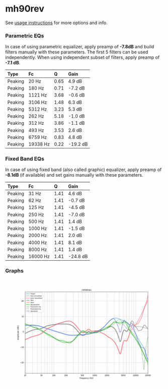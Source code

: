 # mh90rev
See [usage instructions](https://github.com/jaakkopasanen/AutoEq#usage) for more options and info.

### Parametric EQs
In case of using parametric equalizer, apply preamp of **-7.8dB** and build filters manually
with these parameters. The first 5 filters can be used independently.
When using independent subset of filters, apply preamp of **-7.1 dB**.

| Type    | Fc       |    Q | Gain     |
|:--------|:---------|:-----|:---------|
| Peaking | 20 Hz    | 0.65 | 4.9 dB   |
| Peaking | 180 Hz   | 0.71 | -7.2 dB  |
| Peaking | 1121 Hz  | 3.68 | -0.6 dB  |
| Peaking | 3106 Hz  | 1.48 | 6.3 dB   |
| Peaking | 5312 Hz  | 3.23 | 5.3 dB   |
| Peaking | 262 Hz   | 5.18 | -1.0 dB  |
| Peaking | 312 Hz   | 3.86 | -1.1 dB  |
| Peaking | 493 Hz   | 3.53 | 2.6 dB   |
| Peaking | 6759 Hz  | 0.83 | 4.8 dB   |
| Peaking | 19338 Hz | 0.22 | -19.2 dB |

### Fixed Band EQs
In case of using fixed band (also called graphic) equalizer, apply preamp of **-8.1dB**
(if available) and set gains manually with these parameters.

| Type    | Fc       |    Q | Gain     |
|:--------|:---------|:-----|:---------|
| Peaking | 31 Hz    | 1.41 | 4.6 dB   |
| Peaking | 62 Hz    | 1.41 | -0.7 dB  |
| Peaking | 125 Hz   | 1.41 | -4.5 dB  |
| Peaking | 250 Hz   | 1.41 | -7.0 dB  |
| Peaking | 500 Hz   | 1.41 | 1.4 dB   |
| Peaking | 1000 Hz  | 1.41 | -1.5 dB  |
| Peaking | 2000 Hz  | 1.41 | 2.0 dB   |
| Peaking | 4000 Hz  | 1.41 | 8.1 dB   |
| Peaking | 8000 Hz  | 1.41 | 1.4 dB   |
| Peaking | 16000 Hz | 1.41 | -24.8 dB |

### Graphs
![](./mh90rev.png)